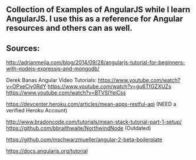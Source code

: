 
## Collection of Examples of AngularJS while I learn AngularJS. I use this as a reference for Angular resources and others can as well.

## Sources:

http://adrianmejia.com/blog/2014/09/28/angularjs-tutorial-for-beginners-with-nodejs-expressjs-and-mongodb/

Derek Banas Angular Video Tutorials:
https://www.youtube.com/watch?v=OPxeCiy0RdY
https://www.youtube.com/watch?v=gu6TfGZXUZs
https://www.youtube.com/watch?v=BTVSIYeiCss

https://devcenter.heroku.com/articles/mean-apps-restful-api
(NEED a verified Heroku Account)

http://www.bradoncode.com/tutorials/mean-stack-tutorial-part-1-setup/
https://github.com/bbraithwaite/NorthwindNode
(Outdated)

https://github.com/mschwarzmueller/angular-2-beta-boilerplate

https://docs.angularjs.org/tutorial